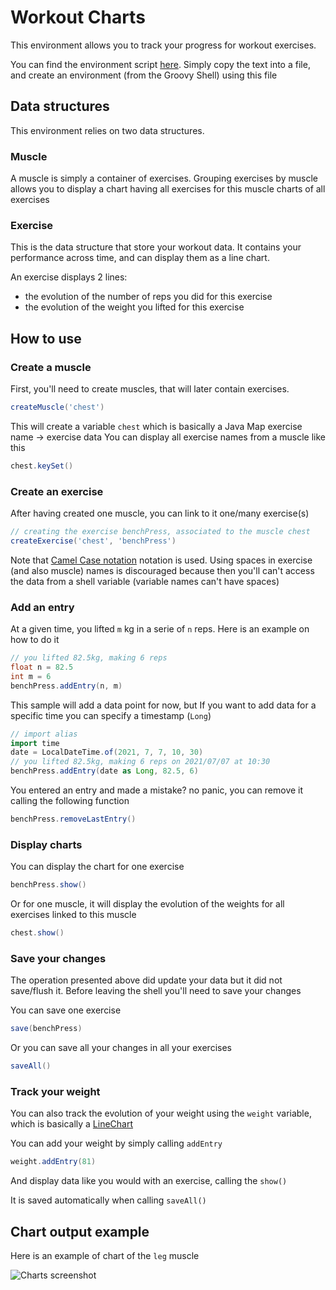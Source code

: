 # Workout Charts

This environment allows you to track your progress for workout exercises.

You can find the environment script [here](https://raw.githubusercontent.com/tambapps/groovy-shell-user-manual/main/environments/examples/workout-charts/Workout.groovy).
Simply copy the text into a file, and create an environment (from the Groovy Shell) using this file

## Data structures

This environment relies on two data structures.

### Muscle

A muscle is simply a container of exercises. Grouping exercises by muscle
 allows you to display a chart having all exercises for this muscle
charts of all exercises 

### Exercise

This is the data structure that store your workout data. It contains your performance across time, and
can display them as a line chart.

An exercise displays 2 lines:
- the evolution of the number of reps you did for this exercise
- the evolution of the weight you lifted for this exercise


## How to use
### Create a muscle
First, you'll need to create muscles, that will later contain exercises.

```groovy
createMuscle('chest')
```

This will create a variable `chest` which is basically a Java Map exercise name -> exercise data
You can display all exercise names from a muscle like this

```groovy
chest.keySet()
```

### Create an exercise
After having created one muscle, you can link to it one/many exercise(s)

```groovy
// creating the exercise benchPress, associated to the muscle chest
createExercise('chest', 'benchPress')
```
Note that [Camel Case notation](https://en.wikipedia.org/wiki/Camel_case) notation is used. Using spaces in
exercise (and also muscle) names is discouraged because then you'll can't access the data from a shell variable
(variable names can't have spaces)

### Add an entry
At a given time, you lifted `m` kg in a serie of `n` reps. 
Here is an example on how to do it

```groovy
// you lifted 82.5kg, making 6 reps
float n = 82.5 
int m = 6
benchPress.addEntry(n, m)
```
This sample will add a data point for now, but If you want to add data for a specific time you can specify
a timestamp (`Long`)

```groovy
// import alias
import time
date = LocalDateTime.of(2021, 7, 7, 10, 30)
// you lifted 82.5kg, making 6 reps on 2021/07/07 at 10:30
benchPress.addEntry(date as Long, 82.5, 6)
```

You entered an entry and made a mistake? no panic, you can remove it calling the following function

```groovy
benchPress.removeLastEntry()
```

### Display charts

You can display the chart for one exercise
```groovy
benchPress.show()
```

Or for one muscle, it will display the evolution of the weights for all exercises linked
to this muscle
```groovy
chest.show()
```

### Save your changes
The operation presented above did update your data but it did not save/flush it.
Before leaving the shell you'll need to save your changes

You can save one exercise
```groovy
save(benchPress)
```

Or you can save all your changes in all your exercises
```groovy
saveAll()
```

### Track your weight
You can also track the evolution of your weight using the `weight` variable, which
is basically a [LineChart](https://tambapps.github.io/groovy-shell-user-manual/libraries/charts/javadoc/com/tambapps/android/grooidshell/chart/LineChart.html)

You can add your weight by simply calling `addEntry`
```groovy
weight.addEntry(81)
```
And display data like you would with an exercise, calling the `show()`


It is saved automatically when calling `saveAll()`

## Chart output example

Here is an example of chart of the `leg` muscle

![Charts screenshot](https://tambapps.github.io/groovy-shell-user-manual/images/chart_scrrenshot1.jpg "Charts screenshot")
